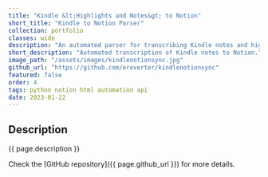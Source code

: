 ```yaml
---
title: "Kindle &lt;Highlights and Notes&gt; to Notion"
short_title: "Kindle to Notion Parser"
collection: portfolio
classes: wide
description: "An automated parser for transcribing Kindle notes and highlights directly into a Notion page, simplifying the process of consolidating and revisiting key takeaways from readings."
short_description: "Automated transcription of Kindle notes to Notion."
image_path: "/assets/images/kindlenotionsync.jpg"
github_url: "https://github.com/ereverter/kindlenotionsync"
featured: false
order: 4
tags: python notion html automation api
date: 2023-01-22
---
```


Description
-----------
{{ page.description }}

Check the [GitHub repository]({{ page.github_url }}) for more details.